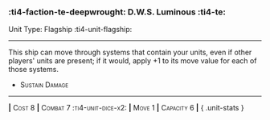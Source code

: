 ### :ti4-faction-te-deepwrought: **D.W.S. Luminous** :ti4-te:

Unit Type: Flagship :ti4-unit-flagship:

---

This ship can move through systems that contain your units, even if other players' units are present; if it would, apply +1 to its move value for each of those systems.

* <span style="font-variant:small-caps;">Sustain Damage</span> 

---

__|__ <span style="font-variant:small-caps;">Cost 8</span> __|__ <span style="font-variant:small-caps;">Combat 7 :ti4-unit-dice-x2:</span> __|__ <span style="font-variant:small-caps;">Move 1</span> __|__ <span style="font-variant:small-caps;">Capacity 6</span> __|__
{ .unit-stats }
